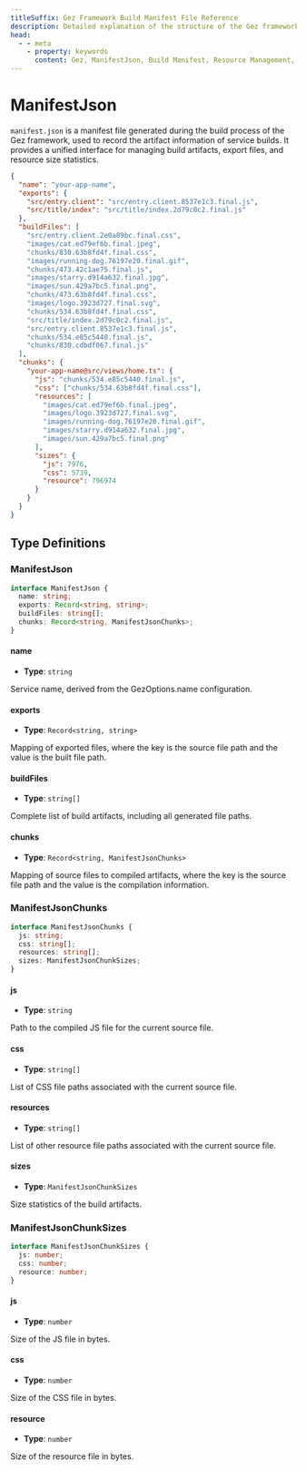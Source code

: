 ```yaml
---
titleSuffix: Gez Framework Build Manifest File Reference
description: Detailed explanation of the structure of the Gez framework's build manifest file (manifest.json), including build artifact management, export file mapping, and resource statistics functionality, helping developers understand and utilize the build system.
head:
  - - meta
    - property: keywords
      content: Gez, ManifestJson, Build Manifest, Resource Management, Build Artifacts, File Mapping, API
---
```


# ManifestJson

`manifest.json` is a manifest file generated during the build process of the Gez framework, used to record the artifact information of service builds. It provides a unified interface for managing build artifacts, export files, and resource size statistics.

```json title="dist/client/manifest.json"
{
  "name": "your-app-name",
  "exports": {
    "src/entry.client": "src/entry.client.8537e1c3.final.js",
    "src/title/index": "src/title/index.2d79c0c2.final.js"
  },
  "buildFiles": [
    "src/entry.client.2e0a89bc.final.css",
    "images/cat.ed79ef6b.final.jpeg",
    "chunks/830.63b8fd4f.final.css",
    "images/running-dog.76197e20.final.gif",
    "chunks/473.42c1ae75.final.js",
    "images/starry.d914a632.final.jpg",
    "images/sun.429a7bc5.final.png",
    "chunks/473.63b8fd4f.final.css",
    "images/logo.3923d727.final.svg",
    "chunks/534.63b8fd4f.final.css",
    "src/title/index.2d79c0c2.final.js",
    "src/entry.client.8537e1c3.final.js",
    "chunks/534.e85c5440.final.js",
    "chunks/830.cdbdf067.final.js"
  ],
  "chunks": {
    "your-app-name@src/views/home.ts": {
      "js": "chunks/534.e85c5440.final.js",
      "css": ["chunks/534.63b8fd4f.final.css"],
      "resources": [
        "images/cat.ed79ef6b.final.jpeg",
        "images/logo.3923d727.final.svg",
        "images/running-dog.76197e20.final.gif",
        "images/starry.d914a632.final.jpg",
        "images/sun.429a7bc5.final.png"
      ],
      "sizes": {
        "js": 7976,
        "css": 5739,
        "resource": 796974
      }
    }
  }
}
```

## Type Definitions
### ManifestJson

```ts
interface ManifestJson {
  name: string;
  exports: Record<string, string>;
  buildFiles: string[];
  chunks: Record<string, ManifestJsonChunks>;
}
```

#### name

- **Type**: `string`

Service name, derived from the GezOptions.name configuration.

#### exports

- **Type**: `Record<string, string>`

Mapping of exported files, where the key is the source file path and the value is the built file path.

#### buildFiles

- **Type**: `string[]`

Complete list of build artifacts, including all generated file paths.

#### chunks

- **Type**: `Record<string, ManifestJsonChunks>`

Mapping of source files to compiled artifacts, where the key is the source file path and the value is the compilation information.

### ManifestJsonChunks

```ts
interface ManifestJsonChunks {
  js: string;
  css: string[];
  resources: string[];
  sizes: ManifestJsonChunkSizes;
}
```

#### js

- **Type**: `string`

Path to the compiled JS file for the current source file.

#### css

- **Type**: `string[]`

List of CSS file paths associated with the current source file.

#### resources

- **Type**: `string[]`

List of other resource file paths associated with the current source file.

#### sizes

- **Type**: `ManifestJsonChunkSizes`

Size statistics of the build artifacts.

### ManifestJsonChunkSizes

```ts
interface ManifestJsonChunkSizes {
  js: number;
  css: number;
  resource: number;
}
```

#### js

- **Type**: `number`

Size of the JS file in bytes.

#### css

- **Type**: `number`

Size of the CSS file in bytes.

#### resource

- **Type**: `number`

Size of the resource file in bytes.